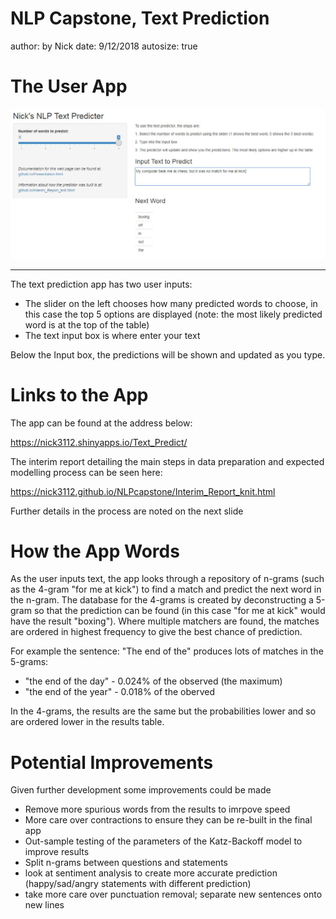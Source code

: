 NLP Capstone, Text Prediction
========================================================
author: by Nick
date: 9/12/2018
autosize: true


The User App
========================================================

![alt text](screen2.jpg)
***
The text prediction app has two user inputs: 
- The slider on the left chooses how many predicted words to choose, in this case the top 5 options are displayed (note: the most likely predicted word is at the top of the table)
- The text input box is where enter your text

Below the Input box, the predictions will be shown and updated as you type.

Links to the App
========================================================

The app can be found at the address below:

https://nick3112.shinyapps.io/Text_Predict/

The interim report detailing the main steps in data preparation and expected modelling process can be seen here:

https://nick3112.github.io/NLPcapstone/Interim_Report_knit.html

Further details in the process are noted on the next slide

How the App Words
========================================================

As the user inputs text, the app looks through a repository of n-grams (such as the 4-gram "for me at kick") to find a match and predict the next word in the n-gram. The database for the 4-grams is created by deconstructing a 5-gram so that the prediction can be found (in this case "for me at kick" would have the result "boxing").  Where multiple matchers are found, the matches are ordered in highest frequency to give the best chance of prediction.  

For example the sentence:  "The end of the" produces lots of matches in the 5-grams:

 - "the end of the day"  - 0.024% of the observed (the maximum)
 - "the end of the year" - 0.018% of the oberved

In the 4-grams, the results are the same but the probabilities lower and so are ordered lower in the results table.


Potential Improvements
========================================================

Given further development some improvements could be made 

- Remove more spurious words from the results to imrpove speed
- More care over contractions to ensure they can be re-built in the final app
- Out-sample testing of the parameters of the Katz-Backoff model to improve results
- Split n-grams between questions and statements
- look at sentiment analysis to create more accurate prediction (happy/sad/angry statements with different prediction)
- take more care over punctuation removal; separate new sentences onto new lines
